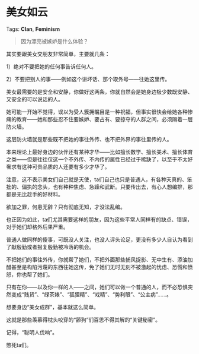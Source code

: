 # 美女如云

Tags: **Clan**, **Feminism**

> 因为漂亮被嫉妒是什么体验？



其实要跟美女交朋友非常简单，主要就几条：

1）绝对不要把她的任何事告诉任何人。

2）不要把别人的事——例如这个讲坏话、那个取外号——往她这里传。

美女最需要的是安全和安静，你做好这两条，你就自然会是她身边极少数既安静、又安全的可以说话的人。

她可能一开始不觉得，误以为受人簇拥瞩目是一种祝福，但事实很快会给她各种惨痛的教育——她和那些忍不住要嫉妒、要占有、要掠夺的人群之间，必须隔着一层防火墙。

这层防火墙就是那些既不把她的事往外传、也不把外界的事往里传的人。

本来理论上最好身边的伙伴还有某种才华——比如擅长数学、擅长美术、擅长体育之类——但是往往仅这一个不外传、不内传的属性已经过于稀缺了，以至于不太好奢求有这种可贵品质的人还要有多少才华了。

注意，这不表示美女们自己就是天使，ta们自己也只是普通人，有各种天真的、笨拙的、偏执的念头，也有种种焦虑、急躁和武断。只要传出去，有心人想编排，那都是无比趁手的好材料。

欲加之罪，何患无辞？只有彻底无知，才没法乱编。

也正因为如此，ta们尤其需要这样的朋友，因为这些平常人同样有的缺点、错误，对于她们却格外后果严重。

普通人做同样的傻事，可既没人关注，也没人评头论足，更没有多少人自认为看到了献殷勤或者报复殷勤被冷落的机会。

不把她们的事往外传，你就帮了她们，不把外面那些捕风捉影、无中生有、添油加醋甚至是构陷污蔑的东西往她这传，免了她们无时无刻不被激起的忧虑、恐慌和愤怒，你也帮了她们。

只有在你——以及你一样的人——之间，她们可以做一个普通的人，而不必恐惧突然变成“贱货”、“绿茶婊”、“狐狸精”、“戏精”、“势利眼”、“公主病”……。

想要身边“美女成群”，基本就这么简单。

这就是那些羡慕得枕头咬穿的“舔狗”们百思不得其解的“关键秘密”。

记得，“聪明人伐响”。

憋死ta们。



